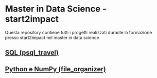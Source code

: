 # Master in Data Science - start2impact

Questa repository contiene tutti i progetti realizzati durante la formazione presso start2impact nel master in data science

## [SQL (psql_travel)](https://github.com/ulpati/s2i_datascience/psql_travel)

## [Python e NumPy (file_organizer)](https://github.com/ulpati/s2i_datascience/file_organizer)